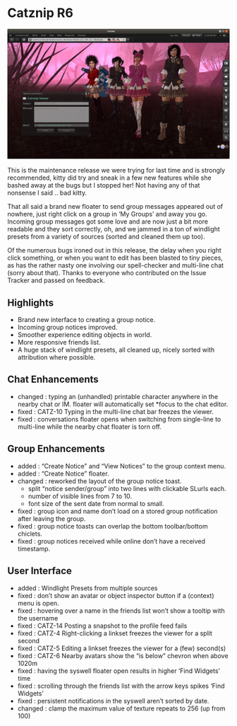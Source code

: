 # Catznip R6

![Catznip_R6](./r06/Catznip_R6.jpg)

This is the maintenance release we were trying for last time and is strongly recommended, kitty did try and sneak in a few new features while she bashed away at the bugs but I stopped her! Not having any of that nonsense I said .. bad kitty.

That all said a brand new floater to send group messages appeared out of nowhere, just right click on a group in ‘My Groups’ and away you go. Incoming group messages got some love and are now just a bit more readable and they sort correctly, oh, and we jammed in a ton of windlight presets from a variety of sources (sorted and cleaned them up too).

Of the numerous bugs ironed out in this release, the delay when you right click something, or when you want to edit has been blasted to tiny pieces, as has the rather nasty one involving our spell-checker and multi-line chat (sorry about that). Thanks to everyone who contributed on the Issue Tracker and passed on feedback.

## Highlights

* Brand new interface to creating a group notice.
* Incoming group notices improved.
* Smoother experience editing objects in world.
* More responsive friends list.
* A huge stack of windlight presets, all cleaned up, nicely sorted with attribution where possible.

## Chat Enhancements

* changed : typing an (unhandled) printable character anywhere in the nearby chat or IM. floater will automatically set *focus to the chat editor.
* fixed : CATZ-10 Typing in the multi-line chat bar freezes the viewer.
* fixed : conversations floater opens when switching from single-line to multi-line while the nearby chat floater is torn off.

## Group Enhancements

* added : “Create Notice” and “View Notices” to the group context menu.
* added : “Create Notice” floater.
* changed : reworked the layout of the group notice toast.
  * split “notice sender/group” into two lines with clickable SLurls each.
  * number of visible lines from 7 to 10.
  * font size of the sent date from normal to small.
* fixed : group icon and name don’t load on a stored group notification after leaving the group.
* fixed : group notice toasts can overlap the bottom toolbar/bottom chiclets.
* fixed : group notices received while online don’t have a received timestamp.

## User Interface

* added : Windlight Presets from multiple sources
* fixed : don’t show an avatar or object inspector button if a (context) menu is open.
* fixed : hovering over a name in the friends list won’t show a tooltip with the username
* fixed : CATZ-14 Posting a snapshot to the profile feed fails
* fixed : CATZ-4 Right-clicking a linkset freezes the viewer for a split second
* fixed : CATZ-5 Editing a linkset freezes the viewer for a (few) second(s)
* fixed : CATZ-6 Nearby avatars show the “is below” chevron when above 1020m
* fixed : having the syswell floater open results in higher ‘Find Widgets’ time
* fixed : scrolling through the friends list with the arrow keys spikes ‘Find Widgets’
* fixed : persistent notifications in the syswell aren’t sorted by date.
* changed : clamp the maximum value of texture repeats to 256 (up from 100)
